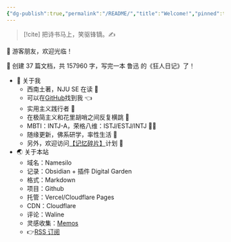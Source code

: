 ```yaml
---
{"dg-publish":true,"permalink":"/README/","title":"Welcome!","pinned":true,"tags":["home","gardenEntry"],"noteIcon":"1","created":"2023-07-14T17:22:00.770+08:00","updated":"2023-10-10T23:13:05.540+08:00"}
---
```



> [!cite] 把诗书马上，笑驱锋镝。✍️

👋 游客朋友，欢迎光临！

<p><span>👏 创建 37 篇文档，共 157960 字，写完一本 鲁迅 的《狂人日记》了！</span></p>

- 🤔 关于我
  - 西南土著，NJU SE 在读 📖
  - 可以在[GitHub](https://github.com/XR-Y)找到我 👈
  - 实用主义践行者 🙌
  - 在极简主义和花里胡哨之间反复横跳 🤹
  - MBTI：INTJ-A，荣格八维：ISTJ/ESTJ/INTJ 🙋‍♂️
  - 随缘更新，佛系研学，率性生活 🎉
  - 另外，欢迎访问[【记忆碎片】](https://memos.xryu.top)计划 👀
- 🌏 关于本站
  - 域名：Namesilo
  - 记录：Obsidian + 插件 Digital Garden
  - 格式：Markdown
  - 项目：Github
  - 托管：Vercel/Cloudflare Pages
  - CDN：Cloudflare
  - 评论：Waline
  - 灵感收集：[Memos](https://usememos.com/)
  - 👉[RSS 订阅](https://xryu.top/feed.xml)
